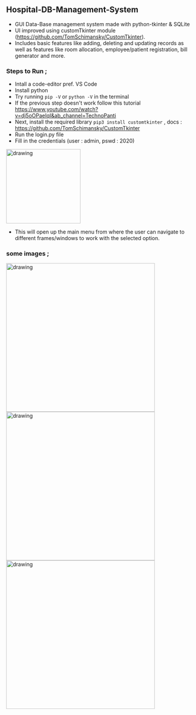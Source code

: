 ## Hospital-DB-Management-System
- GUI Data-Base management system made with python-tkinter & SQLite  
- UI improved using customTkinter module (https://github.com/TomSchimansky/CustomTkinter).  
- Includes basic features like adding, deleting and updating records as well as features like room allocation, employee/patient registration, bill generator and more.

### Steps to Run ; 
- Intall a code-editor pref. VS Code  
- Install python  
- Try running `pip -V` or `python -V` in the terminal
- If the previous step doesn't work follow this tutorial https://www.youtube.com/watch?v=dj5oOPaeIqI&ab_channel=TechnoPanti  
- Next, install the required library `pip3 install customtkinter` , docs : https://github.com/TomSchimansky/CustomTkinter  
- Run the login.py file  
- Fill in the credentials (user : admin, pswd : 2020)     
 <img src="https://user-images.githubusercontent.com/102300255/188245177-bb8d8cfd-0efa-4456-a7da-3c31ac07f9e1.png" alt="drawing" width="200"/>  
 
- This will open up the main menu from where the user can navigate to different frames/windows to work with the selected option.   
### some images ;
 <img src="https://user-images.githubusercontent.com/102300255/190835873-db1b6cc7-e75e-4d12-8a3b-4472d7207a10.png" alt="drawing" width="400"/>  
 <img src="https://user-images.githubusercontent.com/102300255/205307929-2f477711-7e02-4098-ba8b-ee500d46ae7f.png" alt="drawing" width="400"/> 
 <img src="https://user-images.githubusercontent.com/102300255/205308439-6fb17863-bd02-47c2-9fe3-2041cabd1940.png" alt="drawing" width="400"/>  


